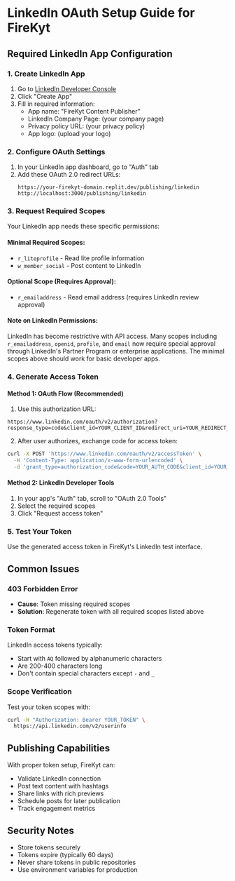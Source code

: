 # LinkedIn OAuth Setup Guide for FireKyt

## Required LinkedIn App Configuration

### 1. Create LinkedIn App
1. Go to [LinkedIn Developer Console](https://developer.linkedin.com/)
2. Click "Create App"
3. Fill in required information:
   - App name: "FireKyt Content Publisher"
   - LinkedIn Company Page: (your company page)
   - Privacy policy URL: (your privacy policy)
   - App logo: (upload your logo)

### 2. Configure OAuth Settings
1. In your LinkedIn app dashboard, go to "Auth" tab
2. Add these OAuth 2.0 redirect URLs:
   ```
   https://your-firekyt-domain.replit.dev/publishing/linkedin
   http://localhost:3000/publishing/linkedin
   ```

### 3. Request Required Scopes
Your LinkedIn app needs these specific permissions:

#### Minimal Required Scopes:
- `r_liteprofile` - Read lite profile information
- `w_member_social` - Post content to LinkedIn

#### Optional Scope (Requires Approval):
- `r_emailaddress` - Read email address (requires LinkedIn review approval)

#### Note on LinkedIn Permissions:
LinkedIn has become restrictive with API access. Many scopes including `r_emailaddress`, `openid`, `profile`, and `email` now require special approval through LinkedIn's Partner Program or enterprise applications. The minimal scopes above should work for basic developer apps.

### 4. Generate Access Token

#### Method 1: OAuth Flow (Recommended)
1. Use this authorization URL:
```
https://www.linkedin.com/oauth/v2/authorization?response_type=code&client_id=YOUR_CLIENT_ID&redirect_uri=YOUR_REDIRECT_URI&scope=r_liteprofile%20w_member_social
```

2. After user authorizes, exchange code for access token:
```bash
curl -X POST 'https://www.linkedin.com/oauth/v2/accessToken' \
  -H 'Content-Type: application/x-www-form-urlencoded' \
  -d 'grant_type=authorization_code&code=YOUR_AUTH_CODE&client_id=YOUR_CLIENT_ID&client_secret=YOUR_CLIENT_SECRET&redirect_uri=YOUR_REDIRECT_URI'
```

#### Method 2: LinkedIn Developer Tools
1. In your app's "Auth" tab, scroll to "OAuth 2.0 Tools"
2. Select the required scopes
3. Click "Request access token"

### 5. Test Your Token
Use the generated access token in FireKyt's LinkedIn test interface.

## Common Issues

### 403 Forbidden Error
- **Cause**: Token missing required scopes
- **Solution**: Regenerate token with all required scopes listed above

### Token Format
LinkedIn access tokens typically:
- Start with `AQ` followed by alphanumeric characters
- Are 200-400 characters long
- Don't contain special characters except `-` and `_`

### Scope Verification
Test your token scopes with:
```bash
curl -H "Authorization: Bearer YOUR_TOKEN" \
  https://api.linkedin.com/v2/userinfo
```

## Publishing Capabilities

With proper token setup, FireKyt can:
- Validate LinkedIn connection
- Post text content with hashtags
- Share links with rich previews
- Schedule posts for later publication
- Track engagement metrics

## Security Notes
- Store tokens securely
- Tokens expire (typically 60 days)
- Never share tokens in public repositories
- Use environment variables for production